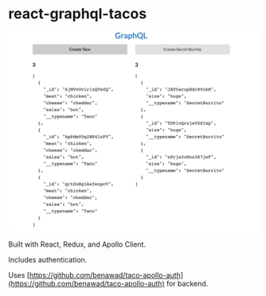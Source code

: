 # react-graphql-tacos

![Screenshot](screenshot.png)

Built with React, Redux, and Apollo Client.

Includes authentication.

Uses [https://github.com/benawad/taco-apollo-auth](https://github.com/benawad/taco-apollo-auth) for backend.

